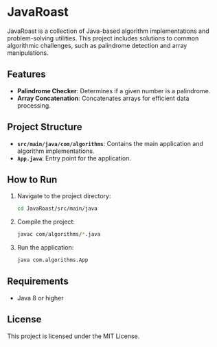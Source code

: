 # JavaRoast

JavaRoast is a collection of Java-based algorithm implementations and problem-solving utilities. This project includes solutions to common algorithmic challenges, such as palindrome detection and array manipulations.

## Features
- **Palindrome Checker**: Determines if a given number is a palindrome.
- **Array Concatenation**: Concatenates arrays for efficient data processing.

## Project Structure
- **`src/main/java/com/algorithms`**: Contains the main application and algorithm implementations.
- **`App.java`**: Entry point for the application.

## How to Run
1. Navigate to the project directory:
   ```bash
   cd JavaRoast/src/main/java
   ```
2. Compile the project:
   ```bash
   javac com/algorithms/*.java
   ```
3. Run the application:
   ```bash
   java com.algorithms.App
   ```

## Requirements
- Java 8 or higher

## License
This project is licensed under the MIT License.